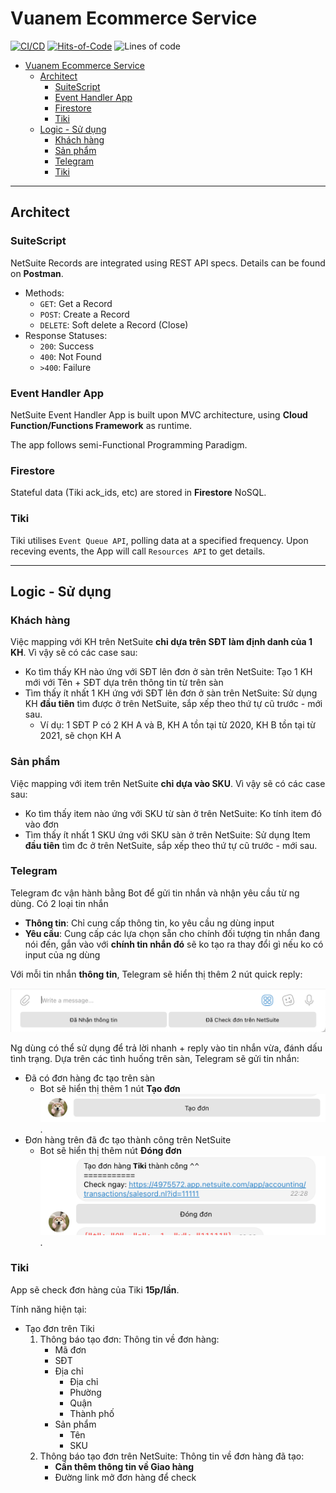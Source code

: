 # Vuanem Ecommerce Service

[![CI/CD](https://github.com/vuanembi/vuanem-ecommerce-service/actions/workflows/main.yaml/badge.svg)](https://github.com/vuanembi/vuanem-ecommerce-service/actions/workflows/main.yaml) [![Hits-of-Code](https://hitsofcode.com/github/vuanembi/vuanem-ecommerce-service)](https://hitsofcode.com/github/vuanembi/vuanem-ecommerce-service/view) ![Lines of code](https://img.shields.io/tokei/lines/github/vuanembi/vuanem-ecommerce-service)

- [Vuanem Ecommerce Service](#vuanem-ecommerce-service)
  - [Architect](#architect)
    - [SuiteScript](#suitescript)
    - [Event Handler App](#event-handler-app)
    - [Firestore](#firestore)
    - [Tiki](#tiki)
  - [Logic - Sử dụng](#logic---sử-dụng)
    - [Khách hàng](#khách-hàng)
    - [Sản phẩm](#sản-phẩm)
    - [Telegram](#telegram)
    - [Tiki](#tiki-1)

---

## Architect

### SuiteScript

NetSuite Records are integrated using REST API specs. Details can be found on **Postman**.

- Methods:
  - `GET`: Get a Record
  - `POST`: Create a Record
  - `DELETE`: Soft delete a Record (Close)
- Response Statuses:
  - `200`: Success
  - `400`: Not Found
  - `>400`: Failure

### Event Handler App

NetSuite Event Handler App is built upon MVC architecture, using **Cloud Function/Functions Framework** as runtime.

The app follows semi-Functional Programming Paradigm.

### Firestore

Stateful data (Tiki ack_ids, etc) are stored in **Firestore** NoSQL.

### Tiki

Tiki utilises `Event Queue API`, polling data at a specified frequency. Upon receving events, the App will call `Resources API` to get details.

---

## Logic - Sử dụng

### Khách hàng

Việc mapping với KH trên NetSuite **chỉ dựa trên SĐT làm định danh của 1 KH**. Vì vậy sẽ có các case sau:

- Ko tìm thấy KH nào ứng với SĐT lên đơn ở sàn trên NetSuite: Tạo 1 KH mới với Tên + SĐT dựa trên thông tin từ trên sàn
- Tìm thấy ít nhất 1 KH ứng với SĐT lên đơn ở sàn trên NetSuite: Sử dụng KH **đầu tiên** tìm được ở trên NetSuite, sắp xếp theo thứ tự cũ trước - mới sau.
  - Ví dụ: 1 SĐT P có 2 KH A và B, KH A tồn tại từ 2020, KH B tồn tại từ 2021, sẽ chọn KH A

### Sản phẩm

Việc mapping với item trên NetSuite **chỉ dựa vào SKU**. Vì vậy sẽ có các case sau:

- Ko tìm thấy item nào ứng với SKU từ sàn ở trên NetSuite: Ko tính item đó vào đơn
- Tìm thấy ít nhất 1 SKU ứng với SKU sàn ở trên NetSuite: Sử dụng Item **đầu tiên** tìm đc ở trên NetSuite, sắp xếp theo thứ tự cũ trước - mới sau.

### Telegram

Telegram đc vận hành bằng Bot để gửi tin nhắn và nhận yêu cầu từ ng dùng. Có 2 loại tin nhắn

- **Thông tin**: Chỉ cung cấp thông tin, ko yêu cầu ng dùng input
- **Yêu cầu**: Cung cấp các lựa chọn sẵn cho chính đối tượng tin nhắn đang nói đến, gắn vào với **chính tin nhắn đó** sẽ ko tạo ra thay đổi gì nếu ko có input của ng dùng

Với mỗi tin nhắn **thông tin**, Telegram sẽ hiển thị thêm 2 nút quick reply:

![Telegram Reply](docs/tele-reply.png)

Ng dùng có thể sử dụng để trả lời nhanh + reply vào tin nhắn vừa, đánh dấu tình trạng. Dựa trên các tình huống trên sàn, Telegram sẽ gửi tin nhắn:

- Đã có đơn hàng đc tạo trên sàn
  - Bot sẽ hiển thị thêm 1 nút **Tạo đơn** ![Telegram Keyboard New](docs/tele-kb-new.png).
- Đơn hàng trên đã đc tạo thành công trên NetSuite
  - Bot sẽ hiển thị thêm nút **Đóng đơn** ![Telegram Keyboard Created](docs/tele-kb-created.png).

### Tiki

App sẽ check đơn hàng của Tiki **15p/lần**.

Tính năng hiện tại:

- Tạo đơn trên Tiki
  1. Thông báo tạo đơn: Thông tin về đơn hàng:
     - Mã đơn
     - SĐT
     - Địa chỉ
       - Địa chỉ
       - Phường
       - Quận
       - Thành phố
     - Sản phẩm
       - Tên
       - SKU
  2. Thông báo tạo đơn trên NetSuite: Thông tin về đơn hàng đã tạo:
     - **Cần thêm thông tin về Giao hàng**
     - Đường link mở đơn hàng để check
